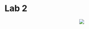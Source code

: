 # Lab 2

<p align="center">
    <img src="https://media.discordapp.net/attachments/892901673322815511/899896669687128094/unknown.png?width=1440&height=635">
</p>
